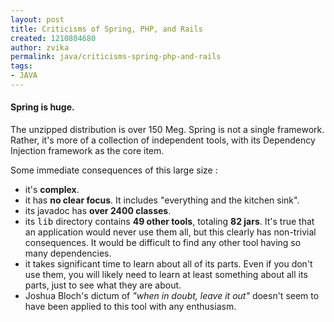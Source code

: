 ```yaml
---
layout: post
title: Criticisms of Spring, PHP, and Rails
created: 1210804680
author: zvika
permalink: java/criticisms-spring-php-and-rails
tags:
- JAVA
---
```

<p><span class="thmr_call" id="thmr_42"><span class="thmr_call" id="thmr_6"><h4>Spring is huge.</h4>  <p>The unzipped distribution is over 150 Meg. Spring is not a single framework. Rather, it's more of a collection of independent tools, with its Dependency Injection framework as the core item.</p><p>Some immediate consequences of this large size :</p><ul><li>it's <b>complex</b>.</li><li>it has <b>no clear focus</b>. It includes &quot;everything and the kitchen sink&quot;.</li><li>its javadoc has <b>over 2400 classes</b>.</li><li>its <tt>lib</tt> directory contains <b>49 other tools</b>, totaling <b>82 jars</b>. It's true that an application would never use them all, but this clearly has non-trivial consequences. It would be difficult to find any other tool having so many dependencies.</li><li>it takes significant time to learn about all of its parts. Even if you don't use them, you will likely need to learn at least something about all its parts, just to see what they are about.</li><li>Joshua Bloch's dictum of <em>&quot;when in doubt, leave it out&quot;</em> doesn't seem to have been applied to this tool with any enthusiasm.</li></ul></span></span></p>
